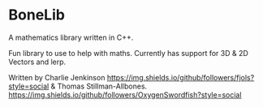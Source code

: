 # BoneLib
A mathematics library written in C++.

Fun library to use to help with maths. Currently has support for 3D & 2D Vectors and lerp.

Written by Charlie Jenkinson https://img.shields.io/github/followers/fjols?style=social
& Thomas Stillman-Allbones. https://img.shields.io/github/followers/OxygenSwordfish?style=social
